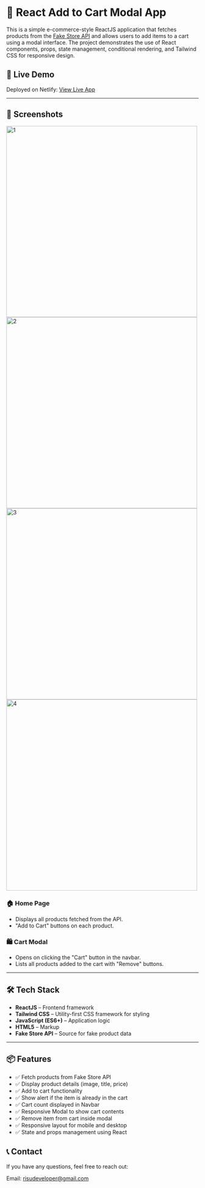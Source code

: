 # 🛒 React Add to Cart Modal App

This is a simple e-commerce-style ReactJS application that fetches products from the [Fake Store API](https://fakestoreapi.com/) and allows users to add items to a cart using a modal interface. The project demonstrates the use of React components, props, state management, conditional rendering, and Tailwind CSS for responsive design.

## 🚀 Live Demo

Deployed on Netlify: [View Live App](https://magenta-seahorse-e6b65c.netlify.app/)

---

## 📸 Screenshots
<img width="500" height="500" alt="1" src="https://github.com/user-attachments/assets/bb96f76a-b671-4c2f-b16e-f60e44550a3e" />

<img width="500" height="500" alt="2" src="https://github.com/user-attachments/assets/809c21c8-185e-49fd-a5a6-fd430c53eea3" />

<img width="500" height="500" alt="3" src="https://github.com/user-attachments/assets/f836ad7d-7a39-4d91-aa87-84fb50fbea3f" />

<img width="500" height="500" alt="4" src="https://github.com/user-attachments/assets/9de72029-5491-4b65-8552-23764dc3aab6" />

### 🏠 Home Page
- Displays all products fetched from the API.
- "Add to Cart" buttons on each product.

### 🛍️ Cart Modal
- Opens on clicking the "Cart" button in the navbar.
- Lists all products added to the cart with "Remove" buttons.

---

## 🛠 Tech Stack

- **ReactJS** – Frontend framework
- **Tailwind CSS** – Utility-first CSS framework for styling
- **JavaScript (ES6+)** – Application logic
- **HTML5** – Markup
- **Fake Store API** – Source for fake product data

---

## 📦 Features

- ✅ Fetch products from Fake Store API
- ✅ Display product details (image, title, price)
- ✅ Add to cart functionality
- ✅ Show alert if the item is already in the cart
- ✅ Cart count displayed in Navbar
- ✅ Responsive Modal to show cart contents
- ✅ Remove item from cart inside modal
- ✅ Responsive layout for mobile and desktop
- ✅ State and props management using React

## 📞 Contact
If you have any questions, feel free to reach out:

Email: risudeveloper@gmail.com
